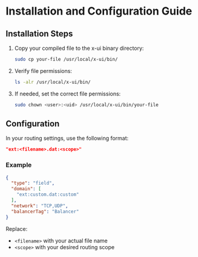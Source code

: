 # Installation and Configuration Guide

## Installation Steps

1. Copy your compiled file to the x-ui binary directory:
   ```bash
   sudo cp your-file /usr/local/x-ui/bin/
   ```

2. Verify file permissions:
   ```bash
   ls -alr /usr/local/x-ui/bin/
   ```

3. If needed, set the correct file permissions:
   ```bash
   sudo chown <user>:<uid> /usr/local/x-ui/bin/your-file
   ```

## Configuration

In your routing settings, use the following format:
```json
"ext:<filename>.dat:<scope>"
```

### Example
```json
{
  "type": "field",
  "domain": [
    "ext:custom.dat:custom"
  ],
  "network": "TCP,UDP",
  "balancerTag": "Balancer"
}
```

Replace:
- `<filename>` with your actual file name
- `<scope>` with your desired routing scope
